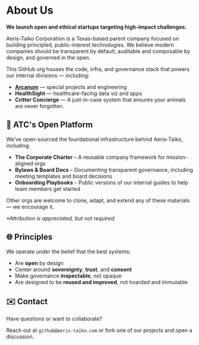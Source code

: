 # About Us

**We launch open and ethical startups targeting high-impact challenges.**

Aeris-Taiko Corporation is a Texas-based parent company focused on building principled, public-interest technologies. We believe modern companies should be transparent by default, auditable and composable by design, and governed in the open.

This GitHub org houses the code, infra, and governance stack that powers our internal divisions — including:

- **[Arcanum](https://github.com/atc-arcanum)** — special projects and engineering
- **HealthSight** — healthcare-facing data viz and apps
- **Critter Concierge** — A just-in-case system that ensures your animals are never forgotten.

## 🧱 ATC's Open Platform

We’ve open-sourced the foundational infrastructure behind Aeris-Taiko, including:

- **The Corporate Charter** – A reusable company framework for mission-aligned orgs
- **Bylaws & Board Docs** – Documenting transparent governance, including meeting templates and board decisions
- **Onboarding Playbooks** – Public versions of our internal guides to help team members get started

Other orgs are welcome to clone, adapt, and extend any of these materials — we encourage it. 

_*Attribution is appreciated, but not required._

## 🌐 Principles

We operate under the belief that the best systems:
- Are **open** by design
- Center around **sovereignty**, **trust**, and **consent**
- Make governance **inspectable**, not opaque
- Are designed to be **reused and improved**, not hoarded and immutable

## ✉️ Contact

Have questions or want to collaborate?  

Reach out at `github@aeris-taiko.com` or fork one of our projects and open a discussion.